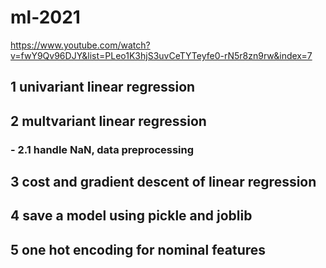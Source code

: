 # ml-2021
https://www.youtube.com/watch?v=fwY9Qv96DJY&list=PLeo1K3hjS3uvCeTYTeyfe0-rN5r8zn9rw&index=7
## 1 univariant linear regression
## 2 multvariant linear regression
### - 2.1 handle NaN, data preprocessing 
## 3 cost and gradient descent of linear regression
## 4 save a model using pickle and joblib
## 5 one hot encoding for nominal features
